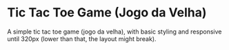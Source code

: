 # Tic Tac Toe Game (Jogo da Velha)

A simple tic tac toe game (jogo da velha), with basic styling and responsive until 320px (lower than that, the layout might break).

